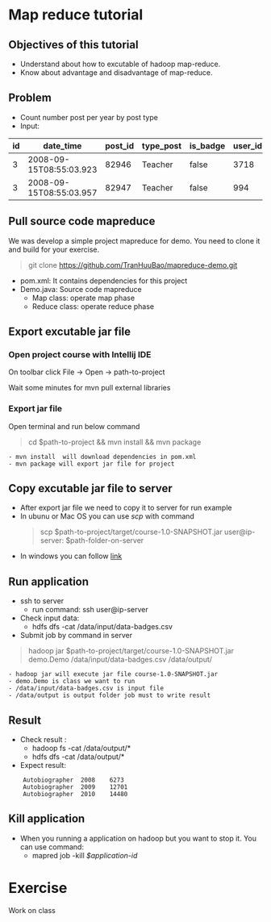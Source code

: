 # Map reduce tutorial 
## Objectives of this tutorial
- Understand about how to excutable of hadoop map-reduce.
- Know about advantage and disadvantage of map-reduce.

## Problem
- Count number post per year by post type
- Input:

| id |date_time  |post_id|type_post|is_badge|user_id|
|--|--|--|--|--|--
| 3 | 2008-09-15T08:55:03.923 |82946|Teacher|false|3718
|3|2008-09-15T08:55:03.957|82947|Teacher|false|994 


## Pull source code mapreduce
We was develop a simple project mapreduce for demo. You need to clone it and build for your exercise.
> git clone https://github.com/TranHuuBao/mapreduce-demo.git 
- pom.xml: It contains dependencies for this project
- Demo.java:  Source code mapreduce 
	- Map class: operate map phase
	- Reduce class: operate reduce phase
## Export excutable jar file
### Open project course with Intellij IDE 
On toolbar click File -> Open -> path-to-project

Wait some minutes for mvn pull external libraries 

### Export jar file 
Open terminal and run below command 
> cd $path-to-project && mvn install && mvn package

	- mvn install  will download dependencies in pom.xml 
	- mvn package will export jar file for project
## Copy excutable jar file to server
- After export jar file we need to copy it to server for run example
- In ubunu or Mac OS you  can use *scp* with command
	>	scp $path-to-project/target/course-1.0-SNAPSHOT.jar user@ip-server: $path-folder-on-server 
- In windows you can follow [link](https://success.tanaza.com/s/article/How-to-use-SCP-command-on-Windows)
## Run application
- ssh to server
	- run command:  ssh user@ip-server
- Check input data:
	- hdfs dfs -cat /data/input/data-badges.csv
- Submit job by command in server
> hadoop jar $path-to-project/target/course-1.0-SNAPSHOT.jar demo.Demo /data/input/data-badges.csv /data/output/

	- hadoop jar will execute jar file course-1.0-SNAPSHOT.jar 
	- demo.Demo is class we want to run 
	- /data/input/data-badges.csv is input file
	- /data/output is output folder job must to write result

## Result
- Check result : 
	- hadoop fs -cat /data/output/* 
	- hdfs dfs -cat /data/output/*
- Expect result:
```
	Autobiographer	2008	6273
	Autobiographer	2009	12701
	Autobiographer	2010	14480 
```
## Kill application
- When you running a application on hadoop but you want to stop it. You can use command:
	 - mapred job -kill *$application-id*
# Exercise 
Work on class

